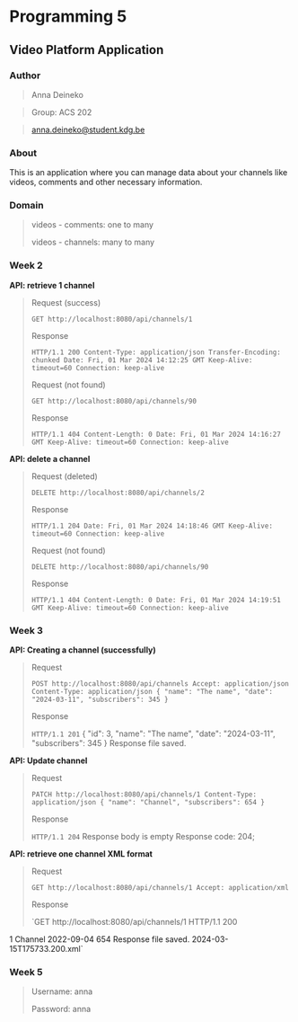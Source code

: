 # Programming 5

## Video Platform Application

### Author

> Anna Deineko

> Group: ACS 202

> anna.deineko@student.kdg.be

### About

This is an application where you can manage data about your channels like videos, comments and other necessary
information.

### Domain

> videos - comments: one to many
>
> videos - channels: many to many

### Week 2

**API: retrieve 1 channel**
> Request (success)
>
>`GET http://localhost:8080/api/channels/1`
>
> Response
>
>`HTTP/1.1 200
Content-Type: application/json
Transfer-Encoding: chunked
Date: Fri, 01 Mar 2024 14:12:25 GMT
Keep-Alive: timeout=60
Connection: keep-alive`
>
> Request (not found)
>
> `GET http://localhost:8080/api/channels/90`
>
> Response
>
> `HTTP/1.1 404
Content-Length: 0
Date: Fri, 01 Mar 2024 14:16:27 GMT
Keep-Alive: timeout=60
Connection: keep-alive`
>
**API: delete a channel**
> Request (deleted)
>
>`DELETE http://localhost:8080/api/channels/2`
>
> Response
>
>`HTTP/1.1 204
Date: Fri, 01 Mar 2024 14:18:46 GMT
Keep-Alive: timeout=60
Connection: keep-alive`
>
> Request (not found)
>
> `DELETE http://localhost:8080/api/channels/90`
>
> Response
>
> `HTTP/1.1 404
Content-Length: 0
Date: Fri, 01 Mar 2024 14:19:51 GMT
Keep-Alive: timeout=60
Connection: keep-alive`
>

### Week 3

**API: Creating a channel (successfully)**
> Request
>
> `POST http://localhost:8080/api/channels
Accept: application/json
Content-Type: application/json
{
"name": "The name",
"date": "2024-03-11",
"subscribers": 345
}`
>
> Response
>
> `HTTP/1.1 201`
> {
"id": 3,
"name": "The name",
"date": "2024-03-11",
"subscribers": 345
> }
> Response file saved.
>
**API: Update channel**
> Request
>
>`PATCH http://localhost:8080/api/channels/1
Content-Type: application/json
{
"name": "Channel",
"subscribers": 654
}`
>
> Response
>
> `HTTP/1.1 204`
> Response body is empty Response code: 204;
>
>
**API: retrieve one channel XML format**
> Request
>
>`GET http://localhost:8080/api/channels/1
> Accept: application/xml`
>
> Response
>
> `GET http://localhost:8080/api/channels/1
HTTP/1.1 200
<ChannelDto>
<id>1</id>
<name>Channel</name>
<date>2022-09-04</date>
<subscribers>654</subscribers>
</ChannelDto>
Response file saved.
2024-03-15T175733.200.xml`

### Week 5
>Username: anna
> 
>Password: anna
